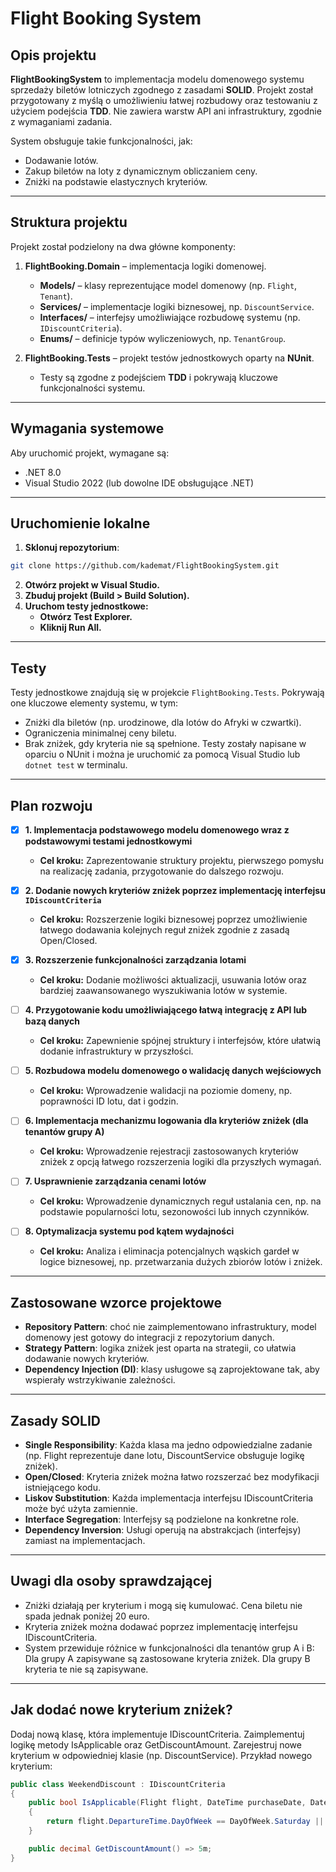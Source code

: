 # Flight Booking System

## Opis projektu
**FlightBookingSystem** to implementacja modelu domenowego systemu sprzedaży biletów lotniczych zgodnego z zasadami **SOLID**. Projekt został przygotowany z myślą o umożliwieniu łatwej rozbudowy oraz testowaniu z użyciem podejścia **TDD**. Nie zawiera warstw API ani infrastruktury, zgodnie z wymaganiami zadania.

System obsługuje takie funkcjonalności, jak:
- Dodawanie lotów.
- Zakup biletów na loty z dynamicznym obliczaniem ceny.
- Zniżki na podstawie elastycznych kryteriów.

---

## Struktura projektu
Projekt został podzielony na dwa główne komponenty:
1. **FlightBooking.Domain** – implementacja logiki domenowej.
   - **Models/** – klasy reprezentujące model domenowy (np. `Flight`, `Tenant`).
   - **Services/** – implementacje logiki biznesowej, np. `DiscountService`.
   - **Interfaces/** – interfejsy umożliwiające rozbudowę systemu (np. `IDiscountCriteria`).
   - **Enums/** – definicje typów wyliczeniowych, np. `TenantGroup`.

2. **FlightBooking.Tests** – projekt testów jednostkowych oparty na **NUnit**.
   - Testy są zgodne z podejściem **TDD** i pokrywają kluczowe funkcjonalności systemu.

---

## Wymagania systemowe
Aby uruchomić projekt, wymagane są:
- .NET 8.0
- Visual Studio 2022 (lub dowolne IDE obsługujące .NET)

---

## Uruchomienie lokalne
1. **Sklonuj repozytorium**:
```bash
git clone https://github.com/kademat/FlightBookingSystem.git
```
2. **Otwórz projekt w Visual Studio.**
3. **Zbuduj projekt (Build > Build Solution).**
4. **Uruchom testy jednostkowe:**
	- **Otwórz Test Explorer.**
	- **Kliknij Run All.**

---

## Testy
Testy jednostkowe znajdują się w projekcie `FlightBooking.Tests`. Pokrywają one kluczowe elementy systemu, w tym:

- Zniżki dla biletów (np. urodzinowe, dla lotów do Afryki w czwartki).
- Ograniczenia minimalnej ceny biletu.
- Brak zniżek, gdy kryteria nie są spełnione.
Testy zostały napisane w oparciu o NUnit i można je uruchomić za pomocą Visual Studio lub ```dotnet test``` w terminalu.

---

## Plan rozwoju

- [x] **1. Implementacja podstawowego modelu domenowego wraz z podstawowymi testami jednostkowymi**
  - **Cel kroku:** Zaprezentowanie struktury projektu, pierwszego pomysłu na realizację zadania, przygotowanie do dalszego rozwoju.

- [x] **2. Dodanie nowych kryteriów zniżek poprzez implementację interfejsu `IDiscountCriteria`**
  - **Cel kroku:** Rozszerzenie logiki biznesowej poprzez umożliwienie łatwego dodawania kolejnych reguł zniżek zgodnie z zasadą Open/Closed.

- [x] **3. Rozszerzenie funkcjonalności zarządzania lotami**
  - **Cel kroku:** Dodanie możliwości aktualizacji, usuwania lotów oraz bardziej zaawansowanego wyszukiwania lotów w systemie.

- [ ] **4. Przygotowanie kodu umożliwiającego łatwą integrację z API lub bazą danych**
  - **Cel kroku:** Zapewnienie spójnej struktury i interfejsów, które ułatwią dodanie infrastruktury w przyszłości.

- [ ] **5. Rozbudowa modelu domenowego o walidację danych wejściowych**
  - **Cel kroku:** Wprowadzenie walidacji na poziomie domeny, np. poprawności ID lotu, dat i godzin.

- [ ] **6. Implementacja mechanizmu logowania dla kryteriów zniżek (dla tenantów grupy A)**
  - **Cel kroku:** Wprowadzenie rejestracji zastosowanych kryteriów zniżek z opcją łatwego rozszerzenia logiki dla przyszłych wymagań.

- [ ] **7. Usprawnienie zarządzania cenami lotów**
  - **Cel kroku:** Wprowadzenie dynamicznych reguł ustalania cen, np. na podstawie popularności lotu, sezonowości lub innych czynników.

- [ ] **8. Optymalizacja systemu pod kątem wydajności**
  - **Cel kroku:** Analiza i eliminacja potencjalnych wąskich gardeł w logice biznesowej, np. przetwarzania dużych zbiorów lotów i zniżek.

---

## Zastosowane wzorce projektowe
- **Repository Pattern**: choć nie zaimplementowano infrastruktury, model domenowy jest gotowy do integracji z repozytorium danych.
- **Strategy Pattern**: logika zniżek jest oparta na strategii, co ułatwia dodawanie nowych kryteriów.
- **Dependency Injection (DI)**: klasy usługowe są zaprojektowane tak, aby wspierały wstrzykiwanie zależności.

---

## Zasady SOLID
- **Single Responsibility**: Każda klasa ma jedno odpowiedzialne zadanie (np. Flight reprezentuje dane lotu, DiscountService obsługuje logikę zniżek).
- **Open/Closed**: Kryteria zniżek można łatwo rozszerzać bez modyfikacji istniejącego kodu.
- **Liskov Substitution**: Każda implementacja interfejsu IDiscountCriteria może być użyta zamiennie.
- **Interface Segregation**: Interfejsy są podzielone na konkretne role.
- **Dependency Inversion**: Usługi operują na abstrakcjach (interfejsy) zamiast na implementacjach.

---

## Uwagi dla osoby sprawdzającej

- Zniżki działają per kryterium i mogą się kumulować. Cena biletu nie spada jednak poniżej 20 euro.
- Kryteria zniżek można dodawać poprzez implementację interfejsu IDiscountCriteria.
- System przewiduje różnice w funkcjonalności dla tenantów grup A i B:
Dla grupy A zapisywane są zastosowane kryteria zniżek.
Dla grupy B kryteria te nie są zapisywane.

---

## Jak dodać nowe kryterium zniżek?
Dodaj nową klasę, która implementuje IDiscountCriteria.
Zaimplementuj logikę metody IsApplicable oraz GetDiscountAmount.
Zarejestruj nowe kryterium w odpowiedniej klasie (np. DiscountService).
Przykład nowego kryterium:

```csharp
public class WeekendDiscount : IDiscountCriteria
{
    public bool IsApplicable(Flight flight, DateTime purchaseDate, DateTime? buyerBirthDate)
    {
        return flight.DepartureTime.DayOfWeek == DayOfWeek.Saturday || flight.DepartureTime.DayOfWeek == DayOfWeek.Sunday;
    }

    public decimal GetDiscountAmount() => 5m;
}
```
